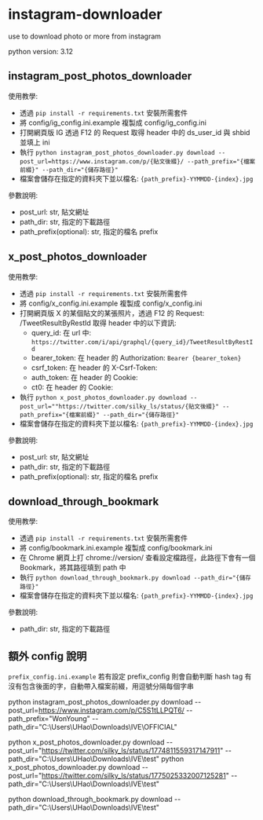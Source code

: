# instagram-downloader
use to download photo or more from instagram

python version: 3.12

## instagram_post_photos_downloader
使用教學:
- 透過 `pip install -r requirements.txt` 安裝所需套件
- 將 config/ig_config.ini.example 複製成 config/ig_config.ini
- 打開網頁版 IG 透過 F12 的 Request 取得 header 中的 ds_user_id 與 shbid 並填上 ini
- 執行 `python instagram_post_photos_downloader.py download --post_url=https://www.instagram.com/p/{貼文後綴}/ --path_prefix="{檔案前綴}" --path_dir="{儲存路徑}"`
- 檔案會儲存在指定的資料夾下並以檔名: `{path_prefix}-YYMMDD-{index}.jpg`

參數說明:
- post_url: str, 貼文網址
- path_dir: str, 指定的下載路徑
- path_prefix(optional): str, 指定的檔名 prefix


## x_post_photos_downloader
使用教學:
- 透過 `pip install -r requirements.txt` 安裝所需套件
- 將 config/x_config.ini.example 複製成 config/x_config.ini
- 打開網頁版 X 的某個貼文的某張照片，透過 F12 的 Request: /TweetResultByRestId 取得 header 中的以下資訊:
    - query_id: 在 url 中: `https://twitter.com/i/api/graphql/{query_id}/TweetResultByRestId`
    - bearer_token: 在 header 的 Authorization: `Bearer {bearer_token}`
    - csrf_token: 在 header 的 X-Csrf-Token:
    - auth_token: 在 header 的 Cookie: 
    - ct0: 在 header 的 Cookie:
- 執行 `python x_post_photos_downloader.py download --post_url=""https://twitter.com/silky_ls/status/{貼文後綴}" --path_prefix="{檔案前綴}" --path_dir="{儲存路徑}"`
- 檔案會儲存在指定的資料夾下並以檔名: `{path_prefix}-YYMMDD-{index}.jpg`

參數說明:
- post_url: str, 貼文網址
- path_dir: str, 指定的下載路徑
- path_prefix(optional): str, 指定的檔名 prefix

## download_through_bookmark
使用教學:
- 透過 `pip install -r requirements.txt` 安裝所需套件
- 將 config/bookmark.ini.example 複製成 config/bookmark.ini
- 在 Chrome 網頁上打 chrome://version/ 查看設定檔路徑，此路徑下會有一個 Bookmark，將其路徑填到 path 中
- 執行 `python download_through_bookmark.py download --path_dir="{儲存路徑}"`
- 檔案會儲存在指定的資料夾下並以檔名: `{path_prefix}-YYMMDD-{index}.jpg`

參數說明:
- path_dir: str, 指定的下載路徑

## 額外 config 說明
`prefix_config.ini.example`
若有設定 prefix_config 則會自動判斷 hash tag 有沒有包含後面的字，自動帶入檔案前綴，用逗號分隔每個字串

python instagram_post_photos_downloader.py download --post_url=https://www.instagram.com/p/C5S1tLLPQT6/ --path_prefix="WonYoung" --path_dir="C:\Users\UHao\Downloads\IVE\OFFICIAL"

python x_post_photos_downloader.py download --post_url="https://twitter.com/silky_ls/status/1774811559317147911" --path_dir="C:\Users\UHao\Downloads\IVE\test"
python x_post_photos_downloader.py download --post_url="https://twitter.com/silky_ls/status/1775025332007125281" --path_dir="C:\Users\UHao\Downloads\IVE\test"

python download_through_bookmark.py download --path_dir="C:\Users\UHao\Downloads\IVE\test"